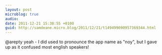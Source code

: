 ```yaml
---
layout: post
microblog: true
audio: 
date: 2011-12-21 15:38:55 +0100
guid: http://samdeane.micro.blog/2011/12/21/t149499090957369344.html
---
```

@arepty yeah - I did used to pronounce the app name as "noy", but I gave up as it confused most english speakers!
